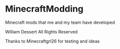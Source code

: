 # MinecraftModding
Minecraft mods that me and my team have developed

William Dessert All Rights Reserved

Thanks to Minecraftgrl26 for testing and ideas
